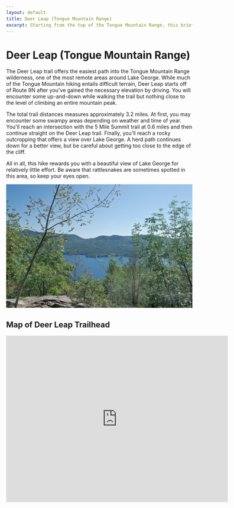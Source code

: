 ```yaml
---
layout: default 
title: Deer Leap (Tongue Mountain Range)
excerpt: Starting from the top of the Tongue Mountain Range, this brief trail traverses Adirondack forest to reach an outcropping overlooking Lake George.
---
```


<h1>Deer Leap (Tongue Mountain Range)</h1>

<p>The Deer Leap trail offers the easiest path into the Tongue Mountain Range wilderness, one of the most remote areas around Lake George. While much of the Tongue Mountain hiking entails difficult terrain, Deer Leap starts off of Route 9N after you've gained the necessary elevation by driving. You will encounter some up-and-down while walking the trail but nothing close to the level of climbing an entire mountain peak.</p>

<p>The total trail distances measures approximately 3.2 miles. At first, you may encounter some swampy areas depending on weather and time of year. You'll reach an intersection with the 5 Mile Summit trail at 0.6 miles and then continue straight on the Deer Leap trail. Finally, you'll reach a rocky outcropping that offers a view over Lake George. A herd path continues down for a better view, but be careful about getting too close to the edge of the cliff.</p>

<p>All in all, this hike rewards you with a beautiful view of Lake George for relatively little effort. Be aware that rattlesnakes are sometimes spotted in this area, so keep your eyes open.</p> 

<img class="pure-img-responsive" src="/img/deerleap.jpg" alt="Deer Leap Overlook over Lake George">

<h2>Map of Deer Leap Trailhead</h2>

<div class="google-maps"><iframe src="https://www.google.com/maps/embed?pb=!1m18!1m12!1m3!1d3988.7982817934526!2d-73.54849057286708!3d43.661037865212734!2m3!1f0!2f0!3f0!3m2!1i1024!2i768!4f13.1!3m3!1m2!1s0x0%3A0x0!2zNDPCsDM5JzQwLjciTiA3M8KwMzInNDIuNCJX!5e1!3m2!1sen!2sus!4v1466888933859" width="600" height="450" frameborder="0" style="border:0" allowfullscreen></iframe></div>
